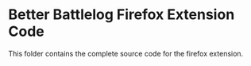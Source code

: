 # Better Battlelog Firefox Extension Code

This folder contains the complete source code for the firefox extension.